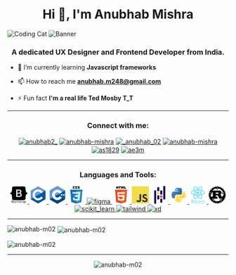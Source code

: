 
<h1 align="center">Hi 👋, I'm Anubhab Mishra</h1>

![Coding Cat](https://github.com/anubhab-m02/anubhab-m02/blob/main/Coding-Cat.gif?raw=true)
![Banner](https://github.com/anubhab-m02/anubhab-m02/blob/main/Banner-Dec-23.png?raw=true)

<h3 align="center">A dedicated UX Designer and Frontend Developer from India.</h3>





- 🌱 I’m currently learning **Javascript frameworks**

- 📫 How to reach me **anubhab.m248@gmail.com**

- ⚡ Fun fact **I'm a real life Ted Mosby T_T**

---

<h3 align="center">Connect with me:</h3>
<p align="center">
<a href="https://twitter.com/anubhab2_" target="blank"><img align="center" src="https://raw.githubusercontent.com/rahuldkjain/github-profile-readme-generator/master/src/images/icons/Social/twitter.svg" alt="anubhab2_" height="30" width="40" /></a>
<a href="https://linkedin.com/in/anubhab-mishra" target="blank"><img align="center" src="https://raw.githubusercontent.com/rahuldkjain/github-profile-readme-generator/master/src/images/icons/Social/linked-in-alt.svg" alt="anubhab-mishra" height="30" width="40" /></a>
<a href="https://instagram.com/_anubhab_02" target="blank"><img align="center" src="https://raw.githubusercontent.com/rahuldkjain/github-profile-readme-generator/master/src/images/icons/Social/instagram.svg" alt="_anubhab_02" height="30" width="40" /></a>
<a href="https://www.behance.net/anubhab-mishra" target="blank"><img align="center" src="https://raw.githubusercontent.com/rahuldkjain/github-profile-readme-generator/master/src/images/icons/Social/behance.svg" alt="anubhab-mishra" height="30" width="40" /></a>
<a href="https://www.hackerrank.com/as1829" target="blank"><img align="center" src="https://raw.githubusercontent.com/rahuldkjain/github-profile-readme-generator/master/src/images/icons/Social/hackerrank.svg" alt="as1829" height="30" width="40" /></a>
<a href="https://www.leetcode.com/ae3m" target="blank"><img align="center" src="https://raw.githubusercontent.com/rahuldkjain/github-profile-readme-generator/master/src/images/icons/Social/leet-code.svg" alt="ae3m" height="30" width="40" /></a>
</p>

-----


<h3 align="center">Languages and Tools:</h3>
<p align="center"> <a href="https://getbootstrap.com" target="_blank" rel="noreferrer"> <img src="https://raw.githubusercontent.com/devicons/devicon/master/icons/bootstrap/bootstrap-plain-wordmark.svg" alt="bootstrap" width="40" height="40"/> </a> <a href="https://www.cprogramming.com/" target="_blank" rel="noreferrer"> <img src="https://raw.githubusercontent.com/devicons/devicon/master/icons/c/c-original.svg" alt="c" width="40" height="40"/> </a> <a href="https://www.w3schools.com/cpp/" target="_blank" rel="noreferrer"> <img src="https://raw.githubusercontent.com/devicons/devicon/master/icons/cplusplus/cplusplus-original.svg" alt="cplusplus" width="40" height="40"/> </a> <a href="https://www.w3schools.com/css/" target="_blank" rel="noreferrer"> <img src="https://raw.githubusercontent.com/devicons/devicon/master/icons/css3/css3-original-wordmark.svg" alt="css3" width="40" height="40"/> </a> <a href="https://www.figma.com/" target="_blank" rel="noreferrer"> <img src="https://www.vectorlogo.zone/logos/figma/figma-icon.svg" alt="figma" width="40" height="40"/> </a> <a href="https://www.w3.org/html/" target="_blank" rel="noreferrer"> <img src="https://raw.githubusercontent.com/devicons/devicon/master/icons/html5/html5-original-wordmark.svg" alt="html5" width="40" height="40"/> </a> <a href="https://developer.mozilla.org/en-US/docs/Web/JavaScript" target="_blank" rel="noreferrer"> <img src="https://raw.githubusercontent.com/devicons/devicon/master/icons/javascript/javascript-original.svg" alt="javascript" width="40" height="40"/> </a> <a href="https://pandas.pydata.org/" target="_blank" rel="noreferrer"> <img src="https://raw.githubusercontent.com/devicons/devicon/2ae2a900d2f041da66e950e4d48052658d850630/icons/pandas/pandas-original.svg" alt="pandas" width="40" height="40"/> </a> <a href="https://www.python.org" target="_blank" rel="noreferrer"> <img src="https://raw.githubusercontent.com/devicons/devicon/master/icons/python/python-original.svg" alt="python" width="40" height="40"/> </a> <a href="https://reactjs.org/" target="_blank" rel="noreferrer"> <img src="https://raw.githubusercontent.com/devicons/devicon/master/icons/react/react-original-wordmark.svg" alt="react" width="40" height="40"/> </a> <a href="https://www.rust-lang.org" target="_blank" rel="noreferrer"> <img src="https://raw.githubusercontent.com/devicons/devicon/master/icons/rust/rust-plain.svg" alt="rust" width="40" height="40"/> </a> <a href="https://scikit-learn.org/" target="_blank" rel="noreferrer"> <img src="https://upload.wikimedia.org/wikipedia/commons/0/05/Scikit_learn_logo_small.svg" alt="scikit_learn" width="40" height="40"/> </a> <a href="https://tailwindcss.com/" target="_blank" rel="noreferrer"> <img src="https://www.vectorlogo.zone/logos/tailwindcss/tailwindcss-icon.svg" alt="tailwind" width="40" height="40"/> </a> <a href="https://www.adobe.com/products/xd.html" target="_blank" rel="noreferrer"> <img src="https://cdn.worldvectorlogo.com/logos/adobe-xd.svg" alt="xd" width="40" height="40"/> </a> </p>

-----

<p><img align="left" src="https://github-readme-stats.vercel.app/api/top-langs?username=anubhab-m02&show_icons=true&locale=en&layout=compact" alt="anubhab-m02" /></p>


<p>&nbsp;<img align="center" src="https://github-readme-stats.vercel.app/api?username=anubhab-m02&show_icons=true&locale=en" alt="anubhab-m02" /></p>

<p><img align="center" src="https://github-readme-streak-stats.herokuapp.com/?user=anubhab-m02&" alt="anubhab-m02" /></p>

-------

<p align="center"> 
  <img src="https://komarev.com/ghpvc/?username=anubhab-m02&label=Profile%20views&color=0e75b6&style=flat" alt="anubhab-m02" />
</p>
